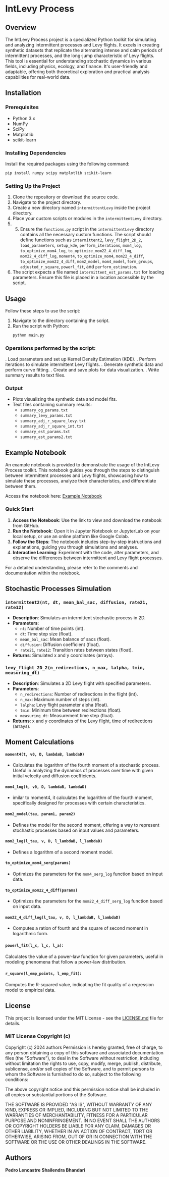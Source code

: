 # IntLevy Process

## Overview
The IntLevy Process project is a specialized Python toolkit for simulating and analyzing intermittent processes and Levy flights. It excels in creating synthetic datasets that replicate the alternating intense and calm periods of intermittent processes, and the long-jump characteristic of Levy flights. This tool is essential for understanding stochastic dynamics in various fields, including physics, ecology, and finance. It's user-friendly and adaptable, offering both theoretical exploration and practical analysis capabilities for real-world data.


## Installation
### Prerequisites
- Python 3.x
- NumPy
- SciPy
- Matplotlib
- scikit-learn


### Installing Dependencies
Install the required packages using the following command:
```bash
pip install numpy scipy matplotlib scikit-learn
```
### Setting Up the Project


1. Clone the repository or download the source code.
2. Navigate to the project directory.
3. Create a new directory named `intermittentLevy` inside the project directory.
4. Place your custom scripts or modules in the `intermittentLevy` directory.
5. 5. Ensure the `functions.py` script in the `intermittentLevy` directory contains all the necessary custom functions. The script should define functions such as `intermittent2`, `levy_flight_2D_2`, `load_parameters`, `setup_kde`, `perform_iterations`, `mom4_log`, `to_optimize_mom4_log`, `to_optimize_mom22_4_diff_log`, `mom22_4_diff_log`, `moment4`, `to_optimize_mom4`, `mom22_4_diff`, `to_optimize_mom22_4_diff`, `mom2_model`, `mom4_model`, `form_groups`, `adjusted_r_square`, `powerl_fit`, and `perform_estimation`.
6. The script expects a file named `intermittent_est_params.txt` for loading parameters. Ensure this file is placed in a location accessible by the script.

## Usage
Follow these steps to use the script:
1. Navigate to the directory containing the script.
2. Run the script with Python:
   ```bash
   python main.py

### Operations performed by the script:
. Load parameters and set up Kernel Density Estimation (KDE).
. Perform iterations to simulate intermittent Levy flights.
. Generate synthetic data and perform curve fitting.
. Create and save plots for data visualization.
. Write summary results to text files.
### Output
- Plots visualizing the synthetic data and model fits.
- Text files containing summary results:
  - `summary_og_params.txt`
  - `summary_levy_params.txt`
  - `summary_adj_r_square_levy.txt`
  - `summary_adj_r_square_int.txt`
  - `summary_est_params.txt`
  - `summary_est_params2.txt`

## Example Notebook

An example notebook is provided to demonstrate the usage of the IntLevy Process toolkit. This notebook guides you through the steps to distinguish between intermittent processes and Levy flights, showcasing how to simulate these processes, analyze their characteristics, and differentiate between them.

Access the notebook here: [Example Notebook](https://github.com/shailendrabhandari/IntLevy-Processes/blob/main/example.ipynb)

### Quick Start

1. **Access the Notebook**: Use the link to view and download the notebook from GitHub.
2. **Run the Notebook**: Open it in Jupyter Notebook or JupyterLab on your local setup, or use an online platform like Google Colab.
3. **Follow the Steps**: The notebook includes step-by-step instructions and explanations, guiding you through simulations and analyses.
4. **Interactive Learning**: Experiment with the code, alter parameters, and observe the differences between intermittent and Levy flight processes.

For a detailed understanding, please refer to the comments and documentation within the notebook.

## Stochastic Processes Simulation

### `intermittent2(nt, dt, mean_bal_sac, diffusion, rate21, rate12)`
- **Description**: Simulates an intermittent stochastic process in 2D.
- **Parameters**:
  - `nt`: Number of time points (int).
  - `dt`: Time step size (float).
  - `mean_bal_sac`: Mean balance of sacs (float).
  - `diffusion`: Diffusion coefficient (float).
  - `rate21`, `rate12`: Transition rates between states (float).
- **Returns**: Simulated x and y coordinates (arrays).

### `levy_flight_2D_2(n_redirections, n_max, lalpha, tmin, measuring_dt)`
- **Description**: Simulates a 2D Levy flight with specified parameters.
- **Parameters**:
  - `n_redirections`: Number of redirections in the flight (int).
  - `n_max`: Maximum number of steps (int).
  - `lalpha`: Levy flight parameter alpha (float).
  - `tmin`: Minimum time between redirections (float).
  - `measuring_dt`: Measurement time step (float).
- **Returns**: x and y coordinates of the Levy flight, time of redirections (arrays).



## Moment Calculations
#### `moment4(t, v0, D, lambdaB, lambdaD)`
- Calculates the logarithm of the fourth moment of a stochastic process. Useful in analyzing the dynamics of processes over time with given initial velocity and diffusion coefficients.

#### `mom4_log(t, v0, D, lambdaB, lambdaD)`
- imilar to moment4, it calculates the logarithm of the fourth moment, specifically designed for processes with certain characteristics.

#### `mom2_model(tau, param1, param2)`
- Defines the model for the second moment, offering a way to represent stochastic processes based on input values and parameters.


#### `mom2_log(l_tau, v, D, l_lambdaB, l_lambdaD)`
- Defines a logarithm of a second moment model.


#### `to_optimize_mom4_serg(params)`
-  Optimizes the parameters for the `mom4_serg_log` function based on input data.

#### `to_optimize_mom22_4_diff(params)`
- Optimizes the parameters for the `mom22_4_diff_serg_log` function based on input data.

#### `mom22_4_diff_log(l_tau, v, D, l_lambdaB, l_lambdaD)`
- Computes a ration of fourth and the square of second moment in logarithmic form.
#### `powerl_fit(l_x, l_c, l_a)`:
Calculates the value of a power-law function for given parameters, useful in modeling phenomena that follow a power-law distribution.

#### `r_square(l_emp_points, l_emp_fit)`:
Computes the R-squared value, indicating the fit quality of a regression model to empirical data.

## License
This project is licensed under the MIT License - see the [LICENSE.md](https://github.com/shailendrabhandari/IntLevy-Processes/blob/main/LICENSE) file for details.

### MIT License Copyright (c)

Copyright (c) 2024 authors 
Permission is hereby granted, free of charge, to any person obtaining a copy
of this software and associated documentation files (the "Software"), to deal
in the Software without restriction, including without limitation the rights
to use, copy, modify, merge, publish, distribute, sublicense, and/or sell
copies of the Software, and to permit persons to whom the Software is
furnished to do so, subject to the following conditions:

The above copyright notice and this permission notice shall be included in all
copies or substantial portions of the Software.

THE SOFTWARE IS PROVIDED "AS IS", WITHOUT WARRANTY OF ANY KIND, EXPRESS OR
IMPLIED, INCLUDING BUT NOT LIMITED TO THE WARRANTIES OF MERCHANTABILITY,
FITNESS FOR A PARTICULAR PURPOSE AND NONINFRINGEMENT. IN NO EVENT SHALL THE
AUTHORS OR COPYRIGHT HOLDERS BE LIABLE FOR ANY CLAIM, DAMAGES OR OTHER
LIABILITY, WHETHER IN AN ACTION OF CONTRACT, TORT OR OTHERWISE, ARISING FROM,
OUT OF OR IN CONNECTION WITH THE SOFTWARE OR THE USE OR OTHER DEALINGS IN THE
SOFTWARE.

## Authors

**Pedro Lencastre**
**Shailendra Bhandari**


